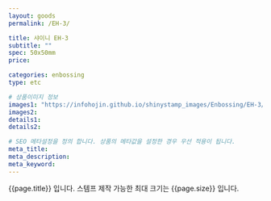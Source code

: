 ```yaml
---
layout: goods
permalink: /EH-3/

title: 샤이니 EH-3
subtitle: ""
spec: 50x50mm
price: 

categories: enbossing
type: etc

# 상품이미지 정보
images1: "https://infohojin.github.io/shinystamp_images/Enbossing/EH-3/EH-3_1.jpg"
images2:
details1:
details2:    

# SEO 메타설정을 정의 합니다. 상품의 메타값을 설정한 경우 우선 적용이 됩니다.
meta_title: 
meta_description:
meta_keyword:
---
```


{{page.title}} 입니다. 스템프 제작 가능한 최대 크기는 {{page.size}} 입니다.